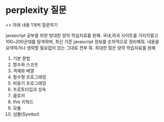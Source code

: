 # perplexity 질문

=> 아래 내용 1개씩 질문하기

javascript 공부를 위한 방대한 양의 학습자료를 원해.
국내,외국 사이트를 가리지말고 100~200군데를 탐색하며, 최신 기준 javascript 정보를 순차적으로 정리해줘.
내용을 요약하거나 생략할 필요없이 있는 그대로 전부 줘. 최대한 많은 양의 학습자료를 원해

1. 기본 문법
2. 함수와 스코프
3. 객체와 배열
4. 함수형 프로그래밍
5. 비동기 프로그래밍
6. 프로토타입과 상속
7. 클로저
8. this 키워드
9. 모듈
10. 심볼(Symbol)
